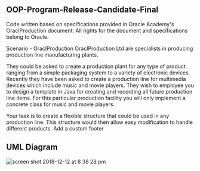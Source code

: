 ## OOP-Program-Release-Candidate-Final

Code written based on specifications provided in Oracle Academy's OraclProduction document. All rights for the document and specifications belong to Oracle.

Scenario - OraclProduction OraclProduction Ltd are specialists in producing production line manufacturing plants.

They could be asked to create a production plant for any type of product ranging from a simple packaging system to a variety of electronic devices. Recently they have been asked to create a production line for multimedia devices which include music and movie players. They wish to employee you to design a template in Java for creating and recording all future production line items. For this particular production facility you will only implement a concrete class for music and movie players.

Your task is to create a flexible structure that could be used in any production line. This structure would then allow easy modification to handle different products. Add a custom footer


##                                                                                                              
## UML Diagram

![screen shot 2018-12-12 at 8 38 28 pm](https://user-images.githubusercontent.com/42677141/49909681-e738db00-fe4d-11e8-9915-cbb16e1d6905.png)


